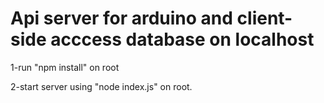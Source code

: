# Api server for arduino and client-side acccess database on localhost

1-run "npm install" on root

2-start server using "node index.js" on root.

